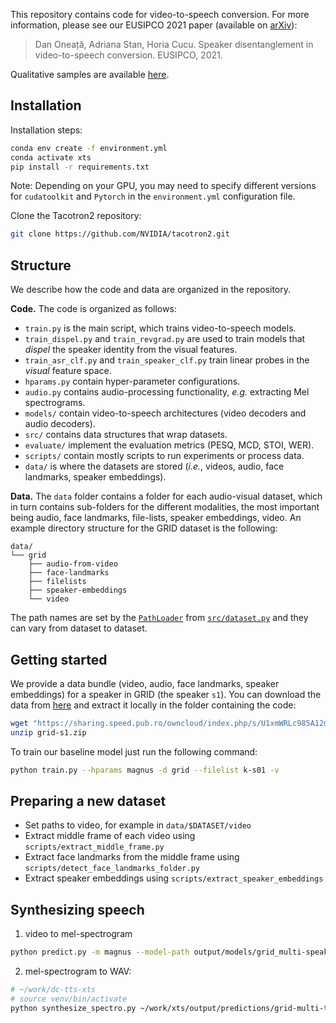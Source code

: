 This repository contains code for video-to-speech conversion.
For more information, please see our EUSIPCO 2021 paper (available on [arXiv](https://arxiv.org/abs/2105.09652)):

> Dan Oneață, Adriana Stan, Horia Cucu.
> Speaker disentanglement in video-to-speech conversion.
> EUSIPCO, 2021.

Qualitative samples are available [here](http://speed.pub.ro/xts/).

## Installation

Installation steps:

```bash
conda env create -f environment.yml
conda activate xts
pip install -r requirements.txt
```

Note: Depending on your GPU, you may need to specify different versions for `cudatoolkit` and `Pytorch` in the `environment.yml` configuration file.

Clone the Tacotron2 repository:

```bash
git clone https://github.com/NVIDIA/tacotron2.git
```

## Structure

We describe how the code and data are organized in the repository.

**Code.**
The code is organized as follows:

- `train.py` is the main script, which trains video-to-speech models.
- `train_dispel.py` and `train_revgrad.py` are used to train models that _dispel_ the speaker identity from the visual features.
- `train_asr_clf.py` and `train_speaker_clf.py` train linear probes in the _visual_ feature space.
- `hparams.py` contain hyper-parameter configurations.
- `audio.py` contains audio-processing functionality, _e.g._ extracting Mel spectrograms.
- `models/` contain video-to-speech architectures (video decoders and audio decoders).
- `src/` contains data structures that wrap datasets.
- `evaluate/` implement the evaluation metrics (PESQ, MCD, STOI, WER).
- `scripts/` contain mostly scripts to run experiments or process data.
- `data/` is where the datasets are stored (_i.e._, videos, audio, face landmarks, speaker embeddings).

**Data.**
The `data` folder contains a folder for each audio-visual dataset,
which in turn contains sub-folders for the different modalities,
the most important being audio, face landmarks, file-lists, speaker embeddings, video.
An example directory structure for the GRID dataset is the following:
```
data/
└── grid
    ├── audio-from-video
    ├── face-landmarks
    ├── filelists
    ├── speaker-embeddings
    └── video
```

The path names are set by the [`PathLoader`](https://github.com/danoneata/xts/blob/master/src/dataset.py#L75) from [`src/dataset.py`](https://github.com/danoneata/xts/blob/master/src/dataset.py)
and they can vary from dataset to dataset.

## Getting started

We provide a data bundle (video, audio, face landmarks, speaker embeddings) for a speaker in GRID (the speaker `s1`).
You can download the data from [here](https://sharing.speed.pub.ro/owncloud/index.php/s/U1xmWRLc985A12m) and extract it locally in the folder containing the code:

```bash
wget "https://sharing.speed.pub.ro/owncloud/index.php/s/U1xmWRLc985A12m/download" -O grid-s1.zip
unzip grid-s1.zip
```

To train our baseline model just run the following command:

```bash
python train.py --hparams magnus -d grid --filelist k-s01 -v
```

## Preparing a new dataset

- Set paths to video, for example in `data/$DATASET/video`
- Extract middle frame of each video using `scripts/extract_middle_frame.py`
- Extract face landmarks from the middle frame using `scripts/detect_face_landmarks_folder.py`
- Extract speaker embeddings using `scripts/extract_speaker_embeddings`

## Synthesizing speech

1. video to mel-spectrogram
```bash
python predict.py -m magnus --model-path output/models/grid_multi-speaker_magnus.pth -d grid --filelist multi-speaker -v -o output/predictions/grid-multi-test-magnus.npz
```

2. mel-spectrogram to WAV:
```bash
# ~/work/dc-tts-xts
# source venv/bin/activate
python synthesize_spectro.py ~/work/xts/output/predictions/grid-multi-test-magnus.npz
```

